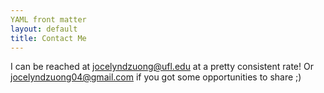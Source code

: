 ```yaml
---
YAML front matter
layout: default
title: Contact Me
---
```


I can be reached at jocelyndzuong@ufl.edu at a pretty consistent rate! 
Or jocelyndzuong04@gmail.com if you got some opportunities to share ;)
